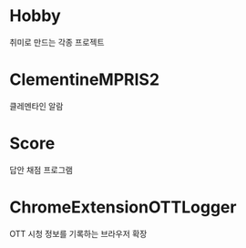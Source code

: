 # Hobby
취미로 만드는 각종 프로젝트

# ClementineMPRIS2
클레멘타인 알람

# Score
답안 채점 프로그램

# ChromeExtensionOTTLogger
OTT 시청 정보를 기록하는 브라우저 확장
